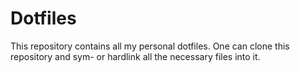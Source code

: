 # Dotfiles

This repository contains all my personal dotfiles. One can clone this repository and sym- or hardlink all the necessary files into it.
